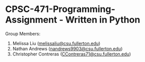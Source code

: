 # CPSC-471-Programming-Assignment - Written in Python
Group Members:
1. Melissa Liu (melissaliu@csu.fullerton.edu)
2. Nathan Andrews (nandrews9903@csu.fullerton.edu)
3. Christopher Contreras (CContreras71@csu.fullerton.edu)
